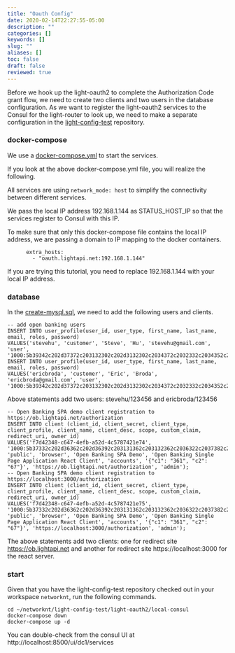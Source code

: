 ```yaml
---
title: "Oauth Config"
date: 2020-02-14T22:27:55-05:00
description: ""
categories: []
keywords: []
slug: ""
aliases: []
toc: false
draft: false
reviewed: true
---
```


Before we hook up the light-oauth2 to complete the Authorization Code grant flow, we need to create two clients and two users in the database configuration. As we want to register the light-oauth2 services to the Consul for the light-router to look up, we need to make a separate configuration in the [light-config-test][] repository. 

### docker-compose

We use a [docker-compose.yml][] to start the services. 

If you look at the above docker-compose.yml file, you will realize the following. 

All services are using `network_mode: host` to simplify the connectivity between different services. 

We pass the local IP address 192.168.1.144 as STATUS_HOST_IP so that the services register to Consul with this IP. 

To make sure that only this docker-compose file contains the local IP address, we are passing a domain to IP mapping to the docker containers. 

```
      extra_hosts:
        - "oauth.lightapi.net:192.168.1.144"

```

If you are trying this tutorial, you need to replace 192.168.1.144 with your local IP address. 

### database

In the [create-mysql.sql][], we need to add the following users and clients. 

```
-- add open banking users
INSERT INTO user_profile(user_id, user_type, first_name, last_name, email, roles, password)
VALUES('stevehu', 'customer', 'Steve', 'Hu', 'stevehu@gmail.com', 'user', '1000:5b39342c202d37372c203132302c202d3132302c2034372c2032332c2034352c202d34342c202d31362c2034372c202d35392c202d35362c2039302c202d352c202d38322c202d32385d:949e6fcf9c4bb8a3d6a8c141a3a9182a572fb95fe8ccdc93b54ba53df8ef2e930f7b0348590df0d53f242ccceeae03aef6d273a34638b49c559ada110ec06992');
INSERT INTO user_profile(user_id, user_type, first_name, last_name, email, roles, password)
VALUES('ericbroda', 'customer', 'Eric', 'Broda', 'ericbroda@gmail.com', 'user', '1000:5b39342c202d37372c203132302c202d3132302c2034372c2032332c2034352c202d34342c202d31362c2034372c202d35392c202d35362c2039302c202d352c202d38322c202d32385d:949e6fcf9c4bb8a3d6a8c141a3a9182a572fb95fe8ccdc93b54ba53df8ef2e930f7b0348590df0d53f242ccceeae03aef6d273a34638b49c559ada110ec06992');

```

Above statements add two users: stevehu/123456 and ericbroda/123456

```
-- Open Banking SPA demo client registration to https://ob.lightapi.net/authorization
INSERT INTO client (client_id, client_secret, client_type, client_profile, client_name, client_desc, scope, custom_claim, redirect_uri, owner_id)
VALUES('f7d42348-c647-4efb-a52d-4c5787421e74', '1000:5b37332c202d36362c202d36392c203131362c203132362c2036322c2037382c20342c202d37382c202d3131352c202d35332c202d34352c202d342c202d3132322c203130322c2033325d:29ad1fe88d66584c4d279a6f58277858298dbf9270ffc0de4317a4d38ba4b41f35f122e0825c466f2fa14d91e17ba82b1a2f2a37877a2830fae2973076d93cc2', 'public', 'browser', 'Open Banking SPA Demo', 'Open Banking Single Page Application React Client', 'accounts', '{"c1": "361", "c2": "67"}', 'https://ob.lightapi.net/authorization', 'admin');
-- Open Banking SPA demo client registration to https://localhost:3000/authorization
INSERT INTO client (client_id, client_secret, client_type, client_profile, client_name, client_desc, scope, custom_claim, redirect_uri, owner_id)
VALUES('f7d42348-c647-4efb-a52d-4c5787421e75', '1000:5b37332c202d36362c202d36392c203131362c203132362c2036322c2037382c20342c202d37382c202d3131352c202d35332c202d34352c202d342c202d3132322c203130322c2033325d:29ad1fe88d66584c4d279a6f58277858298dbf9270ffc0de4317a4d38ba4b41f35f122e0825c466f2fa14d91e17ba82b1a2f2a37877a2830fae2973076d93cc2', 'public', 'browser', 'Open Banking SPA Demo', 'Open Banking Single Page Application React Client', 'accounts', '{"c1": "361", "c2": "67"}', 'https://localhost:3000/authorization', 'admin');
```

The above statements add two clients: one for redirect site https://ob.lightapi.net and another for redirect site https://localhost:3000 for the react server. 


### start

Given that you have the light-config-test repository checked out in your workspace `networknt`, run the following commands.

```
cd ~/networknt/light-config-test/light-oauth2/local-consul
docker-compose down
docker-compose up -d
```

You can double-check from the consul UI at http://localhost:8500/ui/dc1/services



[light-config-test]: https://github.com/networknt/light-config-test/tree/master/light-oauth2/local-consul
[docker-compose.yml]: https://github.com/networknt/light-config-test/blob/master/light-oauth2/local-consul/docker-compose.yml
[create-mysql.sql]: https://github.com/networknt/light-config-test/blob/master/light-oauth2/local-consul/light-oauth2/mysql/create_mysql.sql
[consul.yml]: https://github.com/networknt/light-config-test/blob/master/light-oauth2/local-consul/light-oauth2/mysql/config/oauth2-client/consul.yml
[service.yml]: https://github.com/networknt/light-config-test/blob/master/light-oauth2/local-consul/light-oauth2/mysql/config/oauth2-client/service.yml

